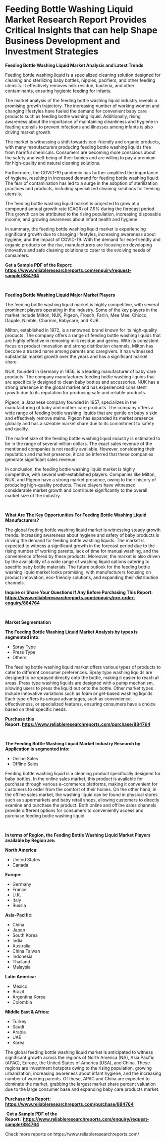 <p><h1>Feeding Bottle Washing Liquid Market Research Report Provides Critical Insights that can help Shape Business Development and Investment Strategies</h1></p><p><strong>Feeding Bottle Washing Liquid Market Analysis and Latest Trends</strong></p>
<p><p>Feeding bottle washing liquid is a specialized cleaning solution designed for cleaning and sterilizing baby bottles, nipples, pacifiers, and other feeding utensils. It effectively removes milk residue, bacteria, and other contaminants, ensuring hygienic feeding for infants.</p><p>The market analysis of the feeding bottle washing liquid industry reveals a promising growth trajectory. The increasing number of working women and changing lifestyles have fueled the demand for convenient baby care products such as feeding bottle washing liquid. Additionally, rising awareness about the importance of maintaining cleanliness and hygiene in feeding utensils to prevent infections and illnesses among infants is also driving market growth.</p><p>The market is witnessing a shift towards eco-friendly and organic products, with many manufacturers producing feeding bottle washing liquids free from harmful chemicals. Consumers are becoming more conscious about the safety and well-being of their babies and are willing to pay a premium for high-quality and natural cleaning solutions.</p><p>Furthermore, the COVID-19 pandemic has further amplified the importance of hygiene, resulting in increased demand for feeding bottle washing liquid. The fear of contamination has led to a surge in the adoption of sterilization practices and products, including specialized cleaning solutions for feeding utensils.</p><p>The feeding bottle washing liquid market is projected to grow at a compound annual growth rate (CAGR) of 7.9% during the forecast period. This growth can be attributed to the rising population, increasing disposable income, and growing awareness about infant health and hygiene.</p><p>In summary, the feeding bottle washing liquid market is experiencing significant growth due to changing lifestyles, increasing awareness about hygiene, and the impact of COVID-19. With the demand for eco-friendly and organic products on the rise, manufacturers are focusing on developing innovative and safe cleaning solutions to cater to the evolving needs of consumers.</p></p>
<p><strong>Get a Sample PDF of the Report:&nbsp; <a href="https://www.reliableresearchreports.com/enquiry/request-sample/884764">https://www.reliableresearchreports.com/enquiry/request-sample/884764</a></strong></p>
<p>&nbsp;</p>
<p><strong>Feeding Bottle Washing Liquid Major Market Players</strong></p>
<p><p>The feeding bottle washing liquid market is highly competitive, with several prominent players operating in the industry. Some of the key players in the market include Milton, NUK, Pigeon, Frosch, Farlin, Mee Mee, Chicco, Dapple, Nimble, Charmm, Babycare, and KUB.</p><p>Milton, established in 1972, is a renowned brand known for its high-quality products. The company offers a range of feeding bottle washing liquids that are highly effective in removing milk residue and germs. With its consistent focus on product innovation and strong distribution channels, Milton has become a trusted name among parents and caregivers. It has witnessed substantial market growth over the years and has a significant market share.</p><p>NUK, founded in Germany in 1956, is a leading manufacturer of baby care products. The company manufactures feeding bottle washing liquids that are specifically designed to clean baby bottles and accessories. NUK has a strong presence in the global market and has experienced consistent growth due to its reputation for producing safe and reliable products.</p><p>Pigeon, a Japanese company founded in 1957, specializes in the manufacturing of baby and mother care products. The company offers a wide range of feeding bottle washing liquids that are gentle on baby's skin and effectively remove stains. Pigeon has expanded its market presence globally and has a sizeable market share due to its commitment to safety and quality.</p><p>The market size of the feeding bottle washing liquid industry is estimated to be in the range of several million dollars. The exact sales revenue of the mentioned companies is not readily available. However, considering their reputation and market presence, it can be inferred that these companies generate significant sales revenue.</p><p>In conclusion, the feeding bottle washing liquid market is highly competitive, with several well-established players. Companies like Milton, NUK, and Pigeon have a strong market presence, owing to their history of producing high-quality products. These players have witnessed considerable market growth and contribute significantly to the overall market size of the industry.</p></p>
<p>&nbsp;</p>
<p><strong>What Are The Key Opportunities For Feeding Bottle Washing Liquid Manufacturers?</strong></p>
<p><p>The global feeding bottle washing liquid market is witnessing steady growth trends. Increasing awareness about hygiene and safety of baby products is driving the demand for feeding bottle washing liquids. The market is expected to witness a significant growth in the forecast period due to the rising number of working parents, lack of time for manual washing, and the convenience offered by these products. Moreover, the market is also driven by the availability of a wide range of washing liquid options catering to specific baby bottle materials. The future outlook for the feeding bottle washing liquid market looks promising, with manufacturers focusing on product innovation, eco-friendly solutions, and expanding their distribution channels.</p></p>
<p><strong>Inquire or Share Your Questions If Any Before Purchasing This Report: <a href="https://www.reliableresearchreports.com/enquiry/pre-order-enquiry/884764">https://www.reliableresearchreports.com/enquiry/pre-order-enquiry/884764</a></strong></p>
<p>&nbsp;</p>
<p><strong>Market Segmentation</strong></p>
<p><strong>The Feeding Bottle Washing Liquid Market Analysis by types is segmented into:</strong></p>
<p><ul><li>Spray Type</li><li>Press Type</li><li>Others</li></ul></p>
<p><p>The feeding bottle washing liquid market offers various types of products to cater to different consumer preferences. Spray type washing liquids are designed to be sprayed directly onto the bottle, making it easier to reach all areas. Press type washing liquids are designed with a pump mechanism, allowing users to press the liquid out onto the bottle. Other market types include innovative variations such as foam or gel-based washing liquids. Each type offers its unique advantages, such as convenience, effectiveness, or specialized features, ensuring consumers have a choice based on their specific needs.</p></p>
<p><strong>Purchase this Report:&nbsp;<a href="https://www.reliableresearchreports.com/purchase/884764">https://www.reliableresearchreports.com/purchase/884764</a></strong></p>
<p>&nbsp;</p>
<p><strong>The Feeding Bottle Washing Liquid Market Industry Research by Application is segmented into:</strong></p>
<p><ul><li>Online Sales</li><li>Offline Sales</li></ul></p>
<p><p>Feeding bottle washing liquid is a cleaning product specifically designed for baby bottles. In the online sales market, this product is available for purchase through various e-commerce platforms, making it convenient for customers to order from the comfort of their homes. On the other hand, in the offline sales market, the washing liquid can be found in physical stores such as supermarkets and baby retail shops, allowing customers to directly examine and purchase the product. Both online and offline sales channels provide different options for consumers to conveniently access and purchase feeding bottle washing liquid.</p></p>
<p>&nbsp;</p>
<p><strong>In terms of Region, the Feeding Bottle Washing Liquid Market Players available by Region are:</strong></p>
<p>
    <p> <strong> North America: </strong>
        <ul>
            <li>United States</li>
            <li>Canada</li>
        </ul>
        </p> 
    <p> <strong> Europe: </strong>
        <ul>
            <li>Germany</li>
            <li>France</li>
            <li>U.K.</li>
            <li>Italy</li>
            <li>Russia</li>
        </ul>
        </p> 
    <p> <strong> Asia-Pacific: </strong>
        <ul>
            <li>China</li>
            <li>Japan</li>
            <li>South Korea</li>
            <li>India</li>
            <li>Australia</li>
            <li>China Taiwan</li>
            <li>Indonesia</li>
            <li>Thailand</li>
            <li>Malaysia</li>
        </ul>
        </p> 
    <p> <strong> Latin America: </strong>
        <ul>
            <li>Mexico</li>
            <li>Brazil</li>
            <li>Argentina Korea</li>
            <li>Colombia</li>
        </ul>
        </p> 
    <p> <strong> Middle East & Africa: </strong>
        <ul>
            <li>Turkey</li>
            <li>Saudi</li>
            <li>Arabia</li>
            <li>UAE</li>
            <li>Korea</li>
        </ul>
    </p>
    </p>
<p><p>The global feeding bottle washing liquid market is anticipated to witness significant growth across the regions of North America (NA), Asia Pacific (APAC), Europe, the United States of America (USA), and China. These regions are investment hotspots owing to the rising population, growing urbanization, increasing awareness about infant hygiene, and the increasing number of working parents. Of these, APAC and China are expected to dominate the market, grabbing the largest market share percent valuation due to the large consumer base and expanding baby care products market.</p></p>
<p><strong>Purchase this Report: <a href="https://www.reliableresearchreports.com/purchase/884764">https://www.reliableresearchreports.com/purchase/884764</a></strong></p>
<p>&nbsp;<strong>Get a Sample PDF of the Report:&nbsp;&nbsp;<a href="https://www.reliableresearchreports.com/enquiry/request-sample/884764">https://www.reliableresearchreports.com/enquiry/request-sample/884764</a></strong></p>
<p><strong></strong></p>
<p>Check more reports on https://www.reliableresearchreports.com/</p>